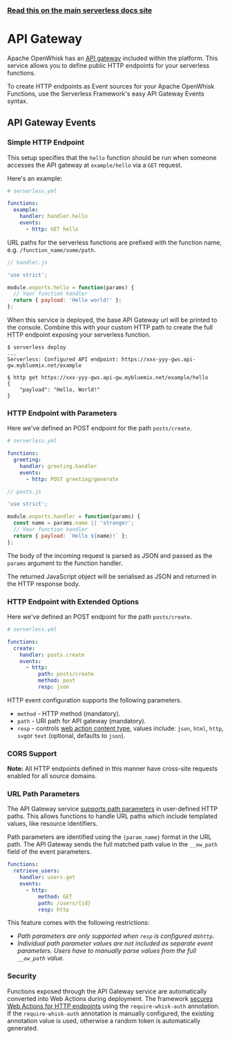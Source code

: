 <!--
title: Serverless Framework - Apache OpenWhisk Events - API Gateway
menuText: API Gateway
menuOrder: 1
description: Setting up API Gateway Events with Apache OpenWhisk via the Serverless Framework
layout: Doc
-->

<!-- DOCS-SITE-LINK:START automatically generated  -->

### [Read this on the main serverless docs site](https://www.serverless.com/framework/docs/providers/openwhisk/events/apigateway)

<!-- DOCS-SITE-LINK:END -->

# API Gateway

Apache OpenWhisk has an [API gateway](http://bit.ly/2xf9G2D) included within the platform. This service
allows you to define public HTTP endpoints for your serverless functions.

To create HTTP endpoints as Event sources for your Apache OpenWhisk Functions, use the Serverless Framework's easy API Gateway Events syntax.

## API Gateway Events

### Simple HTTP Endpoint

This setup specifies that the `hello` function should be run when someone accesses the API gateway at `example/hello` via
a `GET` request.

Here's an example:

```yml
# serverless.yml

functions:
  example:
    handler: handler.hello
    events:
      - http: GET hello
```

URL paths for the serverless functions are prefixed with the function name, e.g.
`/function_name/some/path`.

```javascript
// handler.js

'use strict';

module.exports.hello = function(params) {
  // Your function handler
  return { payload: 'Hello world!' };
};
```

When this service is deployed, the base API Gateway url will be
printed to the console. Combine this with your custom HTTP path to create
the full HTTP endpoint exposing your serverless function.

```
$ serverless deploy
...
Serverless: Configured API endpoint: https://xxx-yyy-gws.api-gw.mybluemix.net/example

$ http get https://xxx-yyy-gws.api-gw.mybluemix.net/example/hello
{
    "payload": "Hello, World!"
}
```

### HTTP Endpoint with Parameters

Here we've defined an POST endpoint for the path `posts/create`.

```yml
# serverless.yml

functions:
  greeting:
    handler: greeting.handler
    events:
      - http: POST greeting/generate
```

```javascript
// posts.js

'use strict';

module.exports.handler = function(params) {
  const name = params.name || 'stranger';
  // Your function handler
  return { payload: `Hello ${name}!` };
};
```

The body of the incoming request is parsed as JSON and passed as the
`params` argument to the function handler.

The returned JavaScript object will be serialised as JSON and returned in the
HTTP response body.

### HTTP Endpoint with Extended Options

Here we've defined an POST endpoint for the path `posts/create`.

```yml
# serverless.yml

functions:
  create:
    handler: posts.create
    events:
      - http:
          path: posts/create
          method: post
          resp: json
```

HTTP event configuration supports the following parameters.

- `method` - HTTP method (mandatory).
- `path` - URI path for API gateway (mandatory).
- `resp` - controls [web action content type](https://github.com/apache/incubator-openwhisk/blob/master/docs/webactions.md#additional-features), values include: `json`, `html`, `http`, `svg`or `text` (optional, defaults to `json`).

### CORS Support

**Note:** All HTTP endpoints defined in this manner have cross-site requests
enabled for all source domains.

### URL Path Parameters

The API Gateway service [supports path parameters](https://github.com/apache/incubator-openwhisk/blob/master/docs/apigateway.md#exposing-multiple-web-actions) in user-defined HTTP paths. This allows functions to handle URL paths which include templated values, like resource identifiers.

Path parameters are identified using the `{param_name}` format in the URL path. The API Gateway sends the full matched path value in the `__ow_path` field of the event parameters.

```yaml
functions:
  retrieve_users:
    handler: users.get
    events:
      - http:
          method: GET
          path: /users/{id}
          resp: http
```

This feature comes with the following restrictions:

- _Path parameters are only supported when `resp` is configured as`http`._
- _Individual path parameter values are not included as separate event parameters. Users have to manually parse values from the full `__ow_path` value._

### Security

Functions exposed through the API Gateway service are automatically converted
into Web Actions during deployment. The framework [secures Web Actions for HTTP endpoints](https://github.com/apache/openwhisk/blob/master/docs/webactions.md#securing-web-actions) using the `require-whisk-auth` annotation. If the `require-whisk-auth`
annotation is manually configured, the existing annotation value is used, otherwise a random token is automatically generated.
